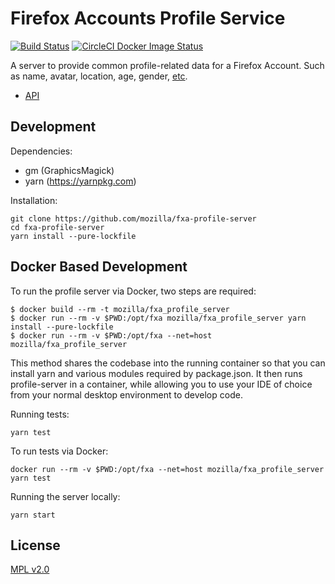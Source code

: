 # Firefox Accounts Profile Service

[![Build Status](https://travis-ci.org/mozilla/fxa-profile-server.svg?branch=master)](https://travis-ci.org/mozilla/fxa-profile-server)
[![CircleCI Docker Image Status](https://circleci.com/gh/mozilla/fxa-profile-server/tree/master.svg?style=svg)](https://circleci.com/gh/mozilla/fxa-profile-server/tree/master)

A server to provide common profile-related data for a Firefox Account.
Such as name, avatar, location, age, gender, [etc](https://wiki.mozilla.org/Identity/Firefox-Accounts#What_information_does_Firefox_Accounts_store_about_the_user.3F_Can_I_use_it_to_store_user_data_for_my_application_or_service.3F).

- [API](./docs/API.md)

## Development

Dependencies:
- gm (GraphicsMagick)
- yarn (https://yarnpkg.com)

Installation:

```
git clone https://github.com/mozilla/fxa-profile-server
cd fxa-profile-server
yarn install --pure-lockfile
```

## Docker Based Development

To run the profile server via Docker, two steps are required:

    $ docker build --rm -t mozilla/fxa_profile_server
    $ docker run --rm -v $PWD:/opt/fxa mozilla/fxa_profile_server yarn install --pure-lockfile
    $ docker run --rm -v $PWD:/opt/fxa --net=host mozilla/fxa_profile_server

This method shares the codebase into the running container so that you can install yarn and various modules required by package.json. It then runs profile-server in a container, while allowing you to use your IDE of choice from your normal desktop environment to develop code.

Running tests:

```
yarn test
```

To run tests via Docker:
```
docker run --rm -v $PWD:/opt/fxa --net=host mozilla/fxa_profile_server yarn test
```

Running the server locally:

```
yarn start
```

## License

[MPL v2.0](./LICENSE)
